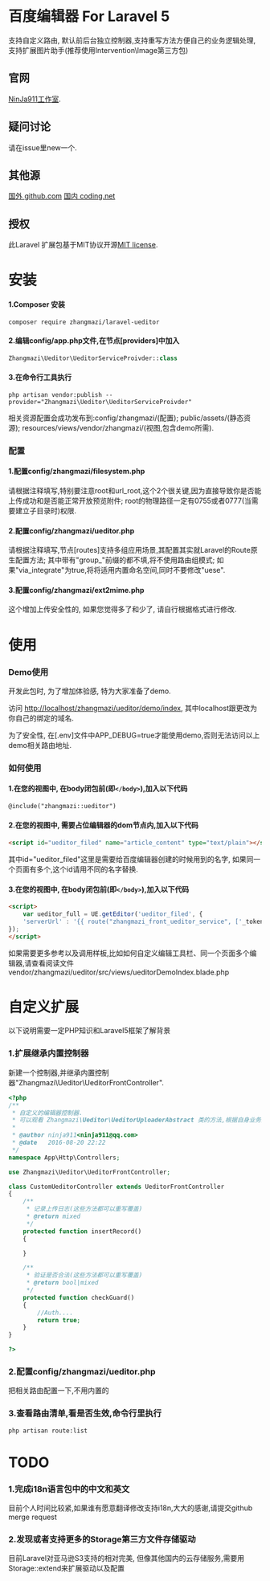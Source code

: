
# 百度编辑器 For Laravel 5

支持自定义路由, 默认前后台独立控制器,支持重写方法方便自己的业务逻辑处理,支持扩展图片助手(推荐使用Intervention\Image第三方包)


## 官网

[NinJa911工作室](http://www.ninja911.com).

## 疑问讨论

请在issue里new一个.

## 其他源

[国外 github.com](https://github.com/zhangmazi/laravel-ueditor)
[国内 coding.net](https://coding.net/u/ninja911/p/laravel-ueditor)


## 授权

此Laravel 扩展包基于MIT协议开源[MIT license](http://opensource.org/licenses/MIT).


# 安装

#### 1.Composer 安装

```shell
composer require zhangmazi/laravel-ueditor
```

#### 2.编辑config/app.php文件,在节点[providers]中加入

```php
Zhangmazi\Ueditor\UeditorServiceProivder::class
```

#### 3.在命令行工具执行

```shell
php artisan vendor:publish --provider="Zhangmazi\Ueditor\UeditorServiceProivder"
```

相关资源配置会成功发布到:config/zhangmazi/(配置); public/assets/(静态资源); resources/views/vendor/zhangmazi/(视图,包含demo所需).

### 配置

#### 1.配置config/zhangmazi/filesystem.php

请根据注释填写,特别要注意root和url_root,这个2个很关键,因为直接导致你是否能上传成功和是否能正常开放预览附件; root的物理路径一定有0755或者0777(当需要建立子目录时)权限.

#### 2.配置config/zhangmazi/ueditor.php

请根据注释填写,节点[routes]支持多组应用场景,其配置其实就Laravel的Route原生配置方法; 其中带有"group_"前缀的都不填,将不使用路由组模式; 如果"via_integrate"为true,将将适用内置命名空间,同时不要修改"uese".

#### 3.配置config/zhangmazi/ext2mime.php

这个增加上传安全性的, 如果您觉得多了和少了, 请自行根据格式进行修改.

# 使用

### Demo使用

开发此包时, 为了增加体验感, 特为大家准备了demo.

访问 [http://localhost/zhangmazi/ueditor/demo/index](http://localhost/zhangmazi/ueditor/demo/index), 其中localhost跟更改为你自己的绑定的域名.

为了安全性, 在[.env]文件中APP_DEBUG=true才能使用demo,否则无法访问以上demo相关路由地址.


### 如何使用

#### 1.在您的视图中, 在body闭包前(即`</body>`),加入以下代码

```html
@include("zhangmazi::ueditor")
```

#### 2.在您的视图中, 需要占位编辑器的dom节点内,加入以下代码

```html
<script id="ueditor_filed" name="article_content" type="text/plain"></script>
```

其中id="ueditor_filed"这里是需要给百度编辑器创建的时候用到的名字, 如果同一个页面有多个,这个id请用不同的名字替换.

#### 3.在您的视图中, 在body闭包前(即`</body>`),加入以下代码

```html
<script>
    var ueditor_full = UE.getEditor('ueditor_filed', {
    'serverUrl' : '{{ route("zhangmazi_front_ueditor_service", ['_token' => csrf_token()]) }}'
});
</script>
```

如果需要更多参考以及调用样板,比如如何自定义编辑工具栏、同一个页面多个编辑器,请查看阅读文件 vendor/zhangmazi/ueditor/src/views/ueditorDemoIndex.blade.php


# 自定义扩展

以下说明需要一定PHP知识和Laravel5框架了解背景

### 1.扩展继承内置控制器

新建一个控制器,并继承内置控制器"Zhangmazi\Ueditor\UeditorFrontController".

```php
<?php
/**
 * 自定义的编辑器控制器.
 * 可以观看 Zhangmazi\Ueditor\UeditorUploaderAbstract 类的方法,根据自身业务选择性重写覆盖
 *
 * @author ninja911<ninja911@qq.com>
 * @date   2016-08-20 22:22
 */
namespace App\Http\Controllers;

use Zhangmazi\Ueditor\UeditorFrontController;

class CustomUeditorController extends UeditorFrontController
{
    /**
     * 记录上传日志(这些方法都可以重写覆盖)
     * @return mixed
     */
    protected function insertRecord()
    {

    }

    /**
     * 验证是否合法(这些方法都可以重写覆盖)
     * @return bool|mixed
     */
    protected function checkGuard()
    {
        //Auth....
        return true;
    }
}

?>
```

### 2.配置config/zhangmazi/ueditor.php

把相关路由配置一下,不用内置的

### 3.查看路由清单,看是否生效,命令行里执行

```shell
php artisan route:list
```

# TODO


### 1.完成i18n语言包中的中文和英文

目前个人时间比较紧,如果谁有愿意翻译修改支持i18n,大大的感谢,请提交github merge request

### 2.发现或者支持更多的Storage第三方文件存储驱动

目前Laravel对亚马逊S3支持的相对完美, 但像其他国内的云存储服务,需要用Storage::extend来扩展驱动以及配置
